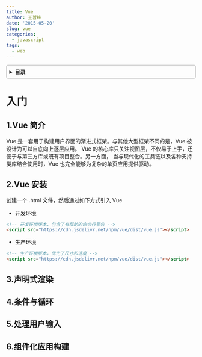 ```yaml
---
title: Vue
author: 王哲峰
date: '2015-05-20'
slug: vue
categories:
  - javascript
tags:
  - web
---
```


<style>
details {
    border: 1px solid #aaa;
    border-radius: 4px;
    padding: .5em .5em 0;
}
summary {
    font-weight: bold;
    margin: -.5em -.5em 0;
    padding: .5em;
}
details[open] {
    padding: .5em;
}
details[open] summary {
    border-bottom: 1px solid #aaa;
    margin-bottom: .5em;
}
</style>

<details><summary>目录</summary><p>

- [入门](#入门)
  - [1.Vue 简介](#1vue-简介)
  - [2.Vue 安装](#2vue-安装)
  - [3.声明式渲染](#3声明式渲染)
  - [4.条件与循环](#4条件与循环)
  - [5.处理用户输入](#5处理用户输入)
  - [6.组件化应用构建](#6组件化应用构建)
</p></details><p></p>

# 入门

## 1.Vue 简介

   Vue 是一套用于构建用户界面的渐进式框架。与其他大型框架不同的是，Vue 被设计为可以自底向上逐层应用。
   Vue 的核心库只关注视图层，不仅易于上手，还便于与第三方库或既有项目整合。另一方面，
   当与现代化的工具链以及各种支持类库结合使用时，Vue 也完全能够为复杂的单页应用提供驱动。

## 2.Vue 安装

创建一个 .html 文件，然后通过如下方式引入 Vue

- 开发环境

```html
<!-- 开发环境版本，包含了有帮助的命令行警告 -->
<script src="https://cdn.jsdelivr.net/npm/vue/dist/vue.js"></script>
```

- 生产环境

```html
<!-- 生产环境版本，优化了尺寸和速度 -->
<script src="https://cdn.jsdelivr.net/npm/vue/dist/vue.js"></script>
```

## 3.声明式渲染





## 4.条件与循环

  



## 5.处理用户输入



## 6.组件化应用构建


